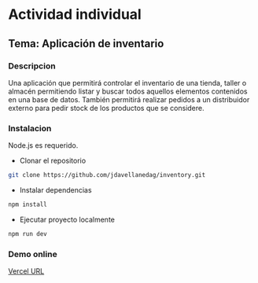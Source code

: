 # Actividad individual

## Tema: Aplicación de inventario

### Descripcion

Una aplicación que permitirá controlar el inventario de una
tienda, taller o almacén permitiendo listar y buscar todos aquellos elementos
contenidos en una base de datos. También permitirá realizar pedidos a un distribuidor
externo para pedir stock de los productos que se considere.

### Instalacion

Node.js es requerido.

- Clonar el repositorio
```bash
git clone https://github.com/jdavellanedag/inventory.git
```
- Instalar dependencias
```bash
npm install
```
- Ejecutar proyecto localmente
```bash
npm run dev
```

### Demo online

[Vercel URL](https://inventory-sage.vercel.app)